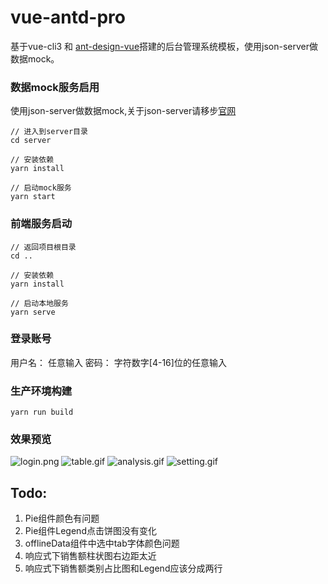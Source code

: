 # vue-antd-pro
基于vue-cli3 和 [ant-design-vue](https://vue.ant.design/docs/vue/introduce/)搭建的后台管理系统模板，使用json-server做数据mock。

### 数据mock服务启用
使用json-server做数据mock,关于json-server请移步[官网](https://github.com/typicode/json-server)
```
// 进入到server目录
cd server

// 安装依赖
yarn install

// 启动mock服务
yarn start
```


### 前端服务启动
```
// 返回项目根目录
cd ..

// 安装依赖
yarn install

// 启动本地服务
yarn serve
```

### 登录账号
用户名： 任意输入
密码： 字符数字[4-16]位的任意输入

### 生产环境构建
```
yarn run build
```

### 效果预览
![login.png](https://upload-images.jianshu.io/upload_images/1918644-2f1b535917c70642.png?imageMogr2/auto-orient/strip%7CimageView2/2/w/1240)
![table.gif](https://upload-images.jianshu.io/upload_images/1918644-3f2efc90b9014800.gif?imageMogr2/auto-orient/strip)
![analysis.gif](https://upload-images.jianshu.io/upload_images/1918644-cf68d69c84b192a5.gif?imageMogr2/auto-orient/strip)
![setting.gif](https://upload-images.jianshu.io/upload_images/1918644-85a50254f89fd963.gif?imageMogr2/auto-orient/strip)




##  Todo:
1.  Pie组件颜色有问题
2.  Pie组件Legend点击饼图没有变化
3.  offlineData组件中选中tab字体颜色问题
4.  响应式下销售额柱状图右边距太近
5.  响应式下销售额类别占比图和Legend应该分成两行
